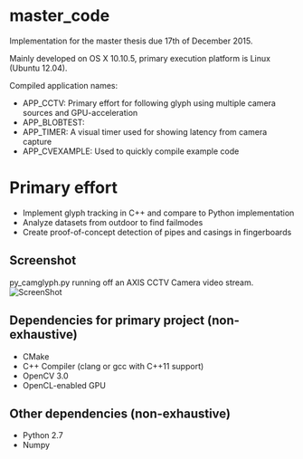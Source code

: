 master_code
===========

Implementation for the master thesis due 17th of December 2015.

Mainly developed on OS X 10.10.5, primary execution platform is Linux (Ubuntu 12.04).

Compiled application names:
- APP_CCTV: Primary effort for following glyph using multiple camera sources and GPU-acceleration 
- APP_BLOBTEST: 
- APP_TIMER: A visual timer used for showing latency from camera capture
- APP_CVEXAMPLE: Used to quickly compile example code

# Primary effort
- Implement glyph tracking in C++ and compare to Python implementation
- Analyze datasets from outdoor to find failmodes
- Create proof-of-concept detection of pipes and casings in fingerboards

Screenshot
------------
py_camglyph.py running off an AXIS CCTV Camera video stream.
![ScreenShot](screenshot.jpg)

Dependencies for primary project (non-exhaustive)
------------
- CMake
- C++ Compiler (clang or gcc with C++11 support)
- OpenCV 3.0
- OpenCL-enabled GPU

Other dependencies (non-exhaustive)
------------
- Python 2.7
- Numpy